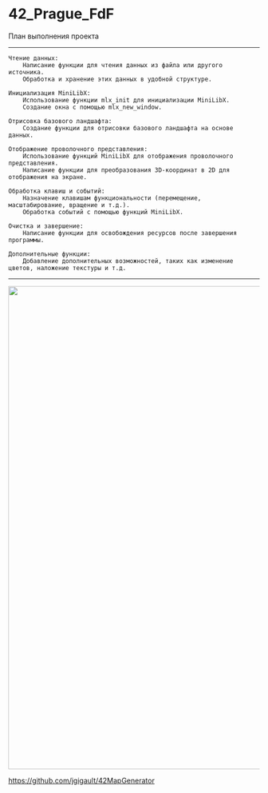 # 42_Prague_FdF

План выполнения проекта

--------------------------------------

    Чтение данных:
        Написание функции для чтения данных из файла или другого источника.
        Обработка и хранение этих данных в удобной структуре.

    Инициализация MiniLibX:
        Использование функции mlx_init для инициализации MiniLibX.
        Создание окна с помощью mlx_new_window.

    Отрисовка базового ландшафта:
        Создание функции для отрисовки базового ландшафта на основе данных.

    Отображение проволочного представления:
        Использование функций MiniLibX для отображения проволочного представления.
        Написание функции для преобразования 3D-координат в 2D для отображения на экране.

    Обработка клавиш и событий:
        Назначение клавишам функциональности (перемещение, масштабирование, вращение и т.д.).
        Обработка событий с помощью функций MiniLibX.

    Очистка и завершение:
        Написание функции для освобождения ресурсов после завершения программы.

    Дополнительные функции:
        Добавление дополнительных возможностей, таких как изменение цветов, наложение текстуры и т.д.

--------------------------------------

<img width="967" src="https://github.com/OnnaMcadva/42_Prague_FdF/assets/94723781/bd4e3bea-07fc-49fd-970f-550bf11c5f1a">

https://github.com/jgigault/42MapGenerator
